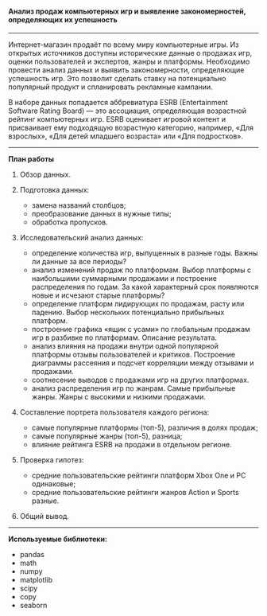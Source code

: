 #### Анализ продаж компьютерных игр и выявление закономерностей, определяющих их успешность

---

Интернет-магазин продаёт по всему миру компьютерные игры. Из открытых источников доступны исторические данные о продажах игр, оценки пользователей и экспертов, жанры и платформы. Необходимо провести анализ данных и выявить закономерности, определяющие успешность игр. Это позволит сделать ставку на потенциально популярный продукт и спланировать рекламные кампании.

В наборе данных попадается аббревиатура ESRB (Entertainment Software Rating Board) — это ассоциация, определяющая возрастной рейтинг компьютерных игр. ESRB оценивает игровой контент и присваивает ему подходящую возрастную категорию, например, «Для взрослых», «Для детей младшего возраста» или «Для подростков».

---

**План работы**

1. Обзор данных.

2. Подготовка данных: 
    - замена названий столбцов;
    - преобразование данных в нужные типы;
    - обработка пропусков.

3. Исследовательский анализ данных:
    - определение количества игр, выпущенных в разные годы. Важны ли данные за все периоды?
    - анализ изменений продаж по платформам. Выбор платформы с наибольшими суммарными продажами и построение распределения по годам. За какой характерный срок появляются новые и исчезают старые платформы?
    - определение платформ лидирующих по продажам, расту или падению. Выбор нескольких потенциально прибыльных платформ.
    - построение графика «ящик с усами» по глобальным продажам игр в разбивке по платформам. Описание результата.
    - анализ влияния на продажи внутри одной популярной платформы отзывы пользователей и критиков. Построение диаграммы рассеяния и подсчет корреляции между отзывами и продажами.
    - соотнесение выводов с продажами игр на других платформах.
    - анализ распределения игр по жанрам. Самые прибыльные жанры. Жанры с высокими и низкими продажами.

4. Составление портрета пользователя каждого региона:
    - самые популярные платформы (топ-5), различия в долях продаж;
    - самые популярные жанры (топ-5), разница;
    - влияние рейтинга ESRB на продажи в отдельном регионе.

5. Проверка гипотез:
    - средние пользовательские рейтинги платформ Xbox One и PC одинаковые;
    - средние пользовательские рейтинги жанров Action и Sports разные.

6. Общий вывод.

---

**Используемые библиотеки:**

- pandas
- math
- numpy
- matplotlib
- scipy 
- copy
- seaborn
